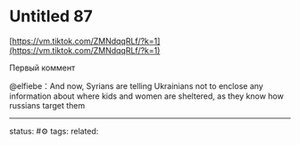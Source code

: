 # Untitled 87
[https://vm.tiktok.com/ZMNdqqRLf/?k=1](https://vm.tiktok.com/ZMNdqqRLf/?k=1)  
  
Первый коммент  
  
@elfiebe：And now, Syrians are telling Ukrainians not to enclose any information about where kids and women are sheltered, as they know how russians target them


--- 
status: #⚙️ 
tags: 
related: 